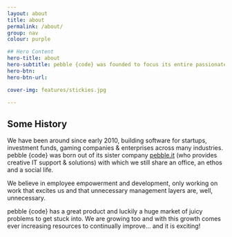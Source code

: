 ```yaml
---
layout: about
title: about
permalink: /about/
group: nav
colour: purple

## Hero Content
hero-title: about
hero-subtitle: pebble {code} was founded to focus its entire passionate existence on building the right products for great clients, hiring the best talent and creating a truly great place to grow, work and have fun.
hero-btn:
hero-btn-url:

cover-img: features/stickies.jpg

---
```


## Some History

We have been around since early 2010, building software for startups, investment funds, gaming companies &amp; enterprises across many industries. pebble {code} was born out of its sister company <a href="http://pebbleit.com">pebble.it</a> (who provides creative IT support &amp; solutions) with which we still share an office, an ethos and a social life. 

We believe in employee empowerment and development, only working on work that excites us and that unnecessary management layers are, well, unnecessary.

pebble {code} has a great product and luckily a huge market of juicy problems to get stuck into. We are growing too and with this growth comes ever increasing resources to continually improve... and it is exciting!

 